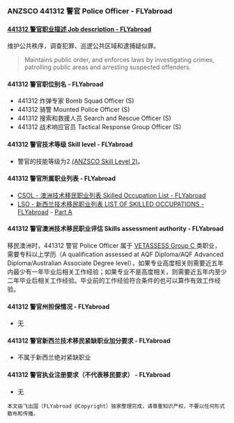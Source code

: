 ### ANZSCO 441312 警官 Police Officer - FLYabroad ###

#### [441312 警官职业描述 Job description - FLYabroad](http://www.flyabroadvisa.com/anzsco/4413.html#441312)

维护公共秩序，调查犯罪、巡逻公共区域和逮捕疑似罪。

> Maintains public order, and enforces laws by investigating crimes, patrolling public areas and arresting suspected offenders.

#### 441312 警官职位别名 - FLYabroad
 
- 441312 炸弹专家 Bomb Squad Officer (S)
- 441312 骑警 Mounted Police Officer (S)
- 441312 搜索和救援人员 Search and Rescue Officer (S)
- 441312 战术响应官员 Tactical Response Group Officer (S)

#### 441312 警官技术等级 Skill level - FLYabroad

- 警官的技能等级为2 [(ANZSCO Skill Level 2)](http://www.flyabroadvisa.com/anzsco/)。

#### 441312 警官所属职业列表 - FLYabroad

- [CSOL - 澳洲技术移民职业列表 Skilled Occupation List - FLYabroad](http://www.flyabroadvisa.com/sol/)
- [LSO - 新西兰技术移民职业列表 LIST OF SKILLED OCCUPATIONS - FLYabroad](http://nz.flyabroadvisa.com/lso/) - [Part A](parta)

#### 441312 警官澳洲技术移民职业评估 Skills assessment authority - FLYabroad

移民澳洲时，441312 警官 Police Officer 属于 [VETASSESS Group C ](http://www.flyabroadvisa.com/ass/vetassess.html)类职业，需要专科以上学历（A qualification assessed at AQF Diploma/AQF Advanced Diploma/Australian Associate Degree level），如果专业高度相关则需要近五年内最少有一年毕业后相关工作经验；如果专业不是高度相关，则需要近五年内至少二年毕业后相关工作经验。毕业前的工作经验符合条件的也可以算作有效工作经验。

#### 441312 警官州担保情况 - FLYabroad

- 无

#### 441312 警官新西兰技术移民紧缺职业加分要求 - FLYabroad

- 不属于新西兰绝对紧缺职业

#### 441312 警官执业注册要求（不代表移民要求） - FLYabroad

- 无

`本文由飞出国（FLYabroad @Copyright）独家整理完成，请尊重知识产权，不要以任何形式散布和传播。`